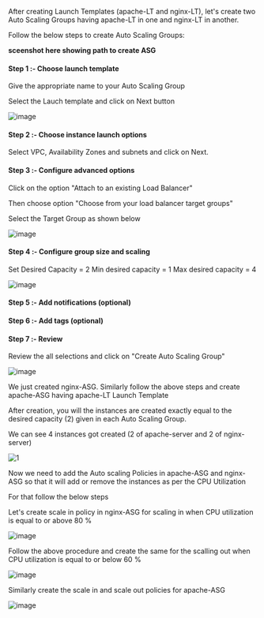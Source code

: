 After creating Launch Templates (apache-LT and nginx-LT), let's create two Auto Scaling Groups having apache-LT in one and nginx-LT in another.

Follow the below steps to create Auto Scaling Groups:

**********sceenshot here showing path to create ASG**********

#### Step 1 :- Choose launch template

Give the appropriate name to your Auto Scaling Group

Select the Lauch template and click on Next button

![image](https://github.com/ajaydabe/Automated-Cloud-Web-Server-Scaling-with-Load-Balancing-Domain-Routing/assets/160045230/a2879fa8-e91a-4529-ad01-38a6acced6b3)

#### Step 2 :- Choose instance launch options

Select VPC, Availability Zones and subnets and click on Next.

#### Step 3 :- Configure advanced options

Click on the option "Attach to an existing Load Balancer"

Then choose option "Choose from your load balancer target groups"

Select the Target Group as shown below

![image](https://github.com/ajaydabe/Automated-Cloud-Web-Server-Scaling-with-Load-Balancing-Domain-Routing/assets/160045230/7a12fefb-22c7-437e-981b-4d5255b20b20)

#### Step 4 :- Configure group size and scaling

Set
  Desired Capacity = 2
  Min desired capacity = 1
  Max desired capacity = 4

![image](https://github.com/ajaydabe/Automated-Cloud-Web-Server-Scaling-with-Load-Balancing-Domain-Routing/assets/160045230/54b9a631-e52a-47db-b47b-144b41fad08b)

#### Step 5 :- Add notifications (optional)

#### Step 6 :- Add tags (optional)

#### Step 7 :- Review

Review the all selections and click on "Create Auto Scaling Group"

![image](https://github.com/ajaydabe/Automated-Cloud-Web-Server-Scaling-with-Load-Balancing-Domain-Routing/assets/160045230/2fb5c613-6389-4454-9210-b8b75c569fb3)

We just created nginx-ASG. Similarly follow the above steps and create apache-ASG having apache-LT Launch Template

After creation, you will the instances are created exactly equal to the desired capacity (2) given in each Auto Scaling Group.

We can see 4 instances got created (2 of apache-server and 2 of nginx-server)

![1](https://github.com/ajaydabe/Automated-Cloud-Web-Server-Scaling-with-Load-Balancing-Domain-Routing/assets/160045230/de5227f5-d4d4-4ccd-b574-af98ef0db711)


Now we need to add the Auto scaling Policies in apache-ASG and nginx-ASG so that it will add or remove the instances as per the CPU Utilization

For that follow the below steps

Let's create scale in policy in nginx-ASG for scaling in when CPU utilization is equal to or above 80 %

![image](https://github.com/ajaydabe/Automated-Cloud-Web-Server-Scaling-with-Load-Balancing-Domain-Routing/assets/160045230/acd01aa6-f70c-4010-a209-f79a32d6c73b)


Follow the above procedure and create the same for the scalling out when CPU utilization is equal to or below 60 %

![image](https://github.com/ajaydabe/Automated-Cloud-Web-Server-Scaling-with-Load-Balancing-Domain-Routing/assets/160045230/54c80aa3-5c6f-4a2e-9e0f-f8c0b49ed671)

Similarly create the scale in and scale out policies for apache-ASG

![image](https://github.com/ajaydabe/Automated-Cloud-Web-Server-Scaling-with-Load-Balancing-Domain-Routing/assets/160045230/8d49cb57-bd8c-4922-93ee-0a59f65ce095)

